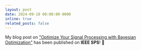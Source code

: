 ```yaml
---
layout: post
date: 2024-09-10 00:00:00-0000
inline: true
related_posts: false
---
```


My blog post on ["Optimize Your Signal Processing with Bayesian Optimization"](https://signalprocessingsociety.org/publications-resources/blog/optimize-your-signal-processing-bayesian-optimization) has been published on **IEEE SPS**! 📝